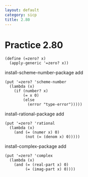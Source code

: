 ```yaml
---
layout: default
category: sicp
title: 2.80
---
```


# Practice 2.80

	(define (=zero? x)
	  (apply-generic '=zero? x))

install-scheme-number-package add

	(put '=zero? 'scheme-number 
	  (lambda (x) 
	    (if (number? x)
	        (= x 0)
	        (else
	          (error "type-error")))))

install-rational-package add

	(put '=zero? 'rational
	  (lambda (x)
	    (and (= (numer x) 0)
	         (not (= (denom x) 0)))))

install-complex-package add

	(put '=zero? 'complex
	  (lambda (x)
	    (and (= (real-part x) 0)
	         (= (imag-part x) 0))))